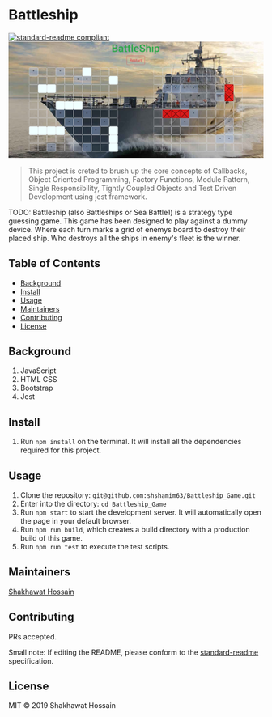 # Battleship

[![standard-readme compliant](https://img.shields.io/badge/standard--readme-OK-green.svg?style=flat-square)](https://github.com/RichardLitt/standard-readme)
![battleship](./battleship.png)

> This project is creted to brush up the core concepts of Callbacks, Object Oriented Programming, Factory Functions, Module Pattern, Single Responsibility, Tightly Coupled Objects and Test Driven Development using jest framework.

TODO: Battleship (also Battleships or Sea Battle1) is a strategy type guessing game. This game has been designed to play against a dummy device. Where each turn marks a grid of enemys board to destroy their placed ship. Who destroys all the ships in enemy's fleet is the winner.

## Table of Contents

- [Background](#background)
- [Install](#install)
- [Usage](#usage)
- [Maintainers](#maintainers)
- [Contributing](#contributing)
- [License](#license)

## Background

1. JavaScript
2. HTML CSS
3. Bootstrap
4. Jest

## Install


1. Run `npm install` on the terminal. It will install all the dependencies required for this project.


## Usage

1. Clone the repository: `git@github.com:shshamim63/Battleship_Game.git`
2. Enter into the directory: `cd Battleship_Game`
3. Run `npm start` to start the development server. It will automatically open the page in your default browser.
4. Run `npm run build`, which creates a build directory with a production build of this game.
5. Run `npm run test` to execute the test scripts.


## Maintainers

[Shakhawat Hossain](https://github.com/shshamim63)

## Contributing

PRs accepted.

Small note: If editing the README, please conform to the [standard-readme](https://github.com/RichardLitt/standard-readme) specification.

## License

MIT © 2019 Shakhawat Hossain
